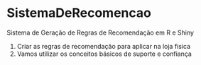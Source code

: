 # SistemaDeRecomencao
 Sistema de Geração de Regras de Recomendação em R e Shiny
 
 1) Criar as regras de recomendação para aplicar na loja fisica
 2) Vamos utilizar os conceitos básicos de suporte e confiança
